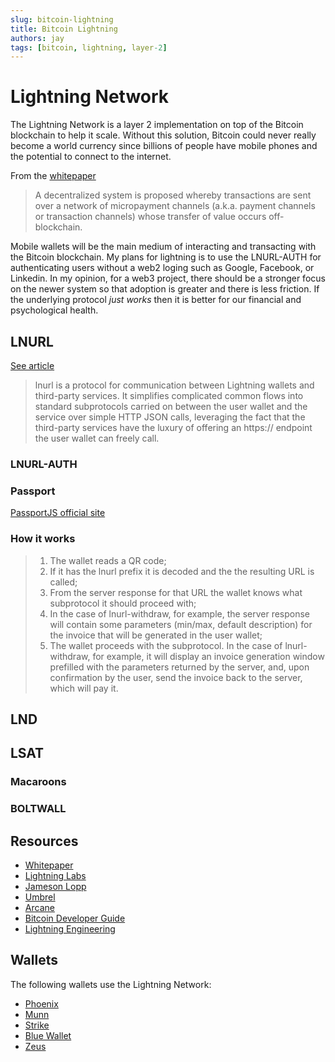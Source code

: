 ```yaml
---
slug: bitcoin-lightning
title: Bitcoin Lightning
authors: jay
tags: [bitcoin, lightning, layer-2]
---
```


# Lightning Network

The Lightning Network is a layer 2 implementation on top of the Bitcoin blockchain to help it scale. Without this solution, Bitcoin could never really become a world currency since billions of people have mobile phones and the potential to connect to the internet.

<!-- truncate -->

From the [whitepaper](https://lightning.network/lightning-network-paper.pdf)

> A decentralized system is proposed whereby transactions are sent over
> a network of micropayment channels (a.k.a. payment channels or
> transaction channels) whose transfer of value occurs off-blockchain.

Mobile wallets will be the main medium of interacting and transacting with the Bitcoin blockchain. My plans for lightning is to use the LNURL-AUTH for authenticating users without a web2 loging such as Google, Facebook, or Linkedin. In my opinion, for a web3 project, there should be a stronger focus on the newer system so that adoption is greater and there is less friction. If the underlying protocol _just works_ then it is better for our financial and psychological health.

## LNURL

[See article](https://telegra.ph/lnurl-a-protocol-for-seamless-interaction-between-services-and-Lightning-wallets-08-19)

> lnurl is a protocol for communication between Lightning wallets and third-party services. It simplifies complicated common flows into standard subprotocols carried on between the user wallet and the service over simple HTTP JSON calls, leveraging the fact that the third-party services have the luxury of offering an https:// endpoint the user wallet can freely call.

### LNURL-AUTH

### Passport

[PassportJS official site](https://www.passportjs.org/packages/passport-lnurl-auth/)

### How it works

> 1. The wallet reads a QR code;
> 2. If it has the lnurl prefix it is decoded and the the resulting URL is called;
> 3. From the server response for that URL the wallet knows what subprotocol it should proceed with;
> 4. In the case of lnurl-withdraw, for example, the server response will contain some parameters (min/max, default description) for the invoice that will be generated in the user wallet;
> 5. The wallet proceeds with the subprotocol. In the case of lnurl-withdraw, for example, it will display an invoice generation window prefilled with the parameters returned by the server, and, upon confirmation by the user, send the invoice back to the server, which will pay it.

## LND

## LSAT

### Macaroons

### BOLTWALL

## Resources

- [Whitepaper](https://lightning.network/lightning-network-paper.pdf)
- [Lightning Labs](https://lightning.engineering/)
- [Jameson Lopp](https://www.lopp.net/lightning-information.html)
- [Umbrel](https://getumbrel.com/)
- [Arcane](https://arcane.no/research)
- [Bitcoin Developer Guide](https://developer.bitcoin.org/devguide/)
- [Lightning Engineering](https://docs.lightning.engineering/)

## Wallets

The following wallets use the Lightning Network:

- [Phoenix](https://phoenix.acinq.co/)
- [Munn](https://muun.com/)
- [Strike](https://strike.me/en/)
- [Blue Wallet](https://bluewallet.io/)
- [Zeus](https://zeusln.app/)
